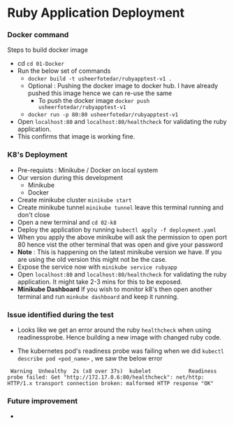 # Ruby Application Deployment


### Docker command

Steps to build docker image

- cd `cd 01-Docker` 
- Run the below set of commands
  - `docker build -t usheerfotedar/rubyapptest-v1 .`
  - Optional : Pushing the docker image to docker hub. I have already pushed this image hence we can re-use the same
    - To push the docker image `docker push usheerfotedar/rubyapptest-v1`
  - `docker run -p 80:80 usheerfotedar/rubyapptest-v1`
- Open `localhost:80` and `localhost:80/healthcheck` for validating the ruby application.
- This confirms that image is working fine.

### K8's Deployment
- Pre-requists : Minikube / Docker on local system
- Our version during this development 
  - Minikube
  - Docker
- Create minikube cluster `minikube start`
- Create minikube tunnel `minikube tunnel` leave this terminal running and don't close
- Open a new terminal and `cd 02-k8` 
- Deploy the application by running `kubectl apply -f deployment.yaml`
- When you apply the above minikube will ask the permission to open port 80 hence vist the other terminal that was open and give your password 
- **Note** : This is happening on the latest minikube version we have. If you are using the old version this might not be the case.
- Expose the service now with `minikube service rubyapp`
- Open `localhost:80` and `localhost:80/healthcheck` for validating the ruby application. It might take 2-3 mins for this to be exposed.
- **Minikube Dashboard** If you wish to monitor k8's then open another terminal and run `minkube dashboard` and keep it running.

### Issue identified during the test
- Looks like we get an error around the ruby `healthcheck` when using readinessprobe. Hence building a new image with changed ruby code.

- The kubernetes pod's readiness probe was failing when we did 
`kubectl describe pod <pod_name>` , we saw the below error

```
 Warning  Unhealthy  2s (x8 over 37s)  kubelet            Readiness probe failed: Get "http://172.17.0.6:80/healthcheck": net/http: HTTP/1.x transport connection broken: malformed HTTP response "OK"
```


### Future improvement 
- 